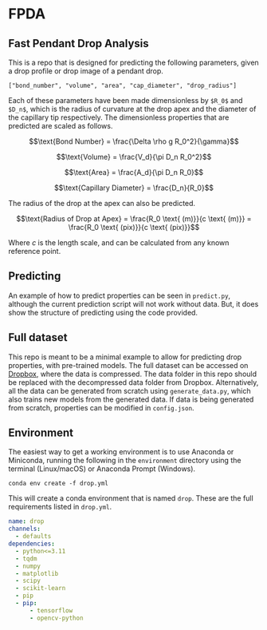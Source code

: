 # FPDA

## Fast Pendant Drop Analysis

This is a repo that is designed for predicting the following parameters,
given a drop profile or drop image of a pendant drop. 

`["bond_number", "volume", "area", "cap_diameter", "drop_radius"]`

Each of these parameters have been made dimensionless by `$R_0$` and `$D_n$`,
which is the radius of curvature at the drop apex and the diameter of the capillary tip
respectively. The dimensionless properties that are predicted are scaled as follows.

$$\text{Bond Number} = \frac{\Delta \rho g R_0^2}{\gamma}$$

$$\text{Volume} = \frac{V_d}{\pi D_n R_0^2}$$

$$\text{Area} = \frac{A_d}{\pi D_n R_0}$$

$$\text{Capillary Diameter} = \frac{D_n}{R_0}$$

The radius of the drop at the apex can also be predicted.

$$\text{Radius of Drop at Apex} = \frac{R_0 \text{ (m)}}{c \text{ (m)}} = \frac{R_0 \text{ (pix)}}{c \text{ (pix)}}$$

Where $c$ is the length scale, and can be calculated from any known reference point.

## Predicting

An example of how to predict properties can be seen in `predict.py`,
although the current prediction script will not work without data.
But, it does show the structure of predicting using the code provided.

## Full dataset

This repo is meant to be a minimal example to allow for predicting drop properties,
with pre-trained models. The full dataset can be accessed on 
[Dropbox](https://www.dropbox.com/scl/fi/ykettma07e3ag53ywnso4/data.zip?rlkey=86ppnivp2xdr6jal4aqypnh1g&dl=0), 
where the data is compressed. 
The data folder in this repo should be replaced with the decompressed data folder from Dropbox.
Alternatively, all the data can be generated from scratch using `generate_data.py`,
which also trains new models from the generated data. 
If data is being generated from scratch, 
properties can be modified in `config.json`.

## Environment

The easiest way to get a working environment is to use Anaconda or Miniconda,
running the following in the `environment` directory using the terminal (Linux/macOS) 
or Anaconda Prompt (Windows).

`conda env create -f drop.yml`

This will create a conda environment that is named `drop`. 
These are the full requirements listed in `drop.yml`.

```yml
name: drop
channels:
  - defaults
dependencies:
  - python<=3.11
  - tqdm
  - numpy
  - matplotlib
  - scipy
  - scikit-learn
  - pip
  - pip:
      - tensorflow
      - opencv-python
```
